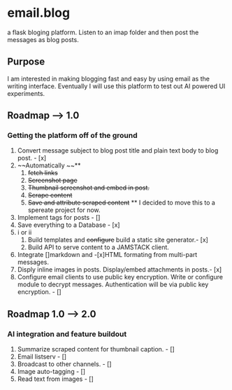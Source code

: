# email.blog
a flask bloging platform. Listen to an imap folder and then post the messages as blog posts.

## Purpose
I am interested in making blogging fast and easy by using email as the writing interface. Eventually I will use this platform to test out AI powered UI experiments.

## Roadmap --> 1.0 
### Getting the platform off of the ground
1. Convert message subject to blog post title and plain text body to blog post. - [x]
2. ~~Automatically ~~**
   1. ~~fetch links~~
   2. ~~Screenshot page~~
   3. ~~Thumbnail screenshot and embed in post.~~
   4. ~~Scrape content~~
   5. ~~Save and attribute scraped content~~
   ** I decided to move this to a spereate project for now.
3. Implement tags for posts - []
4. Save everything to a Database - [x]
5. i or ii
    1. Build templates and ~~configure~~ build a static site generator.- [x]
    2. Build API to serve content to a JAMSTACK client.
6. Integrate []markdown and -[x]HTML formating from multi-part messages.
7. Disply inline images in posts. Display/embed attachments in posts.- [x]
8. Configure email clients to use public key encryption. Write or configure module to decrypt messages. Authentication will be via public key encryption. - []

## Roadmap 1.0 --> 2.0
### AI integration and feature buildout
1. Summarize scraped content for thumbnail caption. - []
2. Email listserv - []
3. Broadcast to other channels. - []
4. Image auto-tagging - []
5. Read text from images - []
